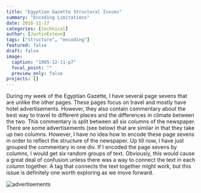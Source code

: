 ```yaml
---
title: "Egyptian Gazette Structural Issues"
summary: "Encoding Limitations"
date: 2016-11-27
categories: [technical]
author: [JustinEsteve]
tags: ["structure", "encoding"]
featured: false
draft: false
image:
  caption: "1905-12-11-p7"
  focal_point: ""
  preview_only: false
projects: []
---
```

During my week of the Egyptian Gazette, I have several page sevens that are unlike the other pages. These pages focus on travel and mostly have hotel advertisements. However, they also contain commentary about the best way to travel to different places and the differences in climate between the two. This commentary is split between all six columns of the newspaper. There are some advertisements (see below) that are similar in that they take up two columns. However, I have no idea how to encode these page sevens in order to reflect the structure of the newspaper. Up till now, I have just grouped the commentary in one div. If I encoded the page sevens by columns, I would get six random groups of text. Obviously, this would cause a great deal of confusion unless there was a way to connect the text in each column together. A tag that connects the text together might work, but this issue is definitely one worth exploring as we move forward.

![advertisements](https://github.com/dig-eg-gaz/dig-eg-gaz.github.io/blob/master/images/1905-12-11-p8-Structure.png?raw=true)
